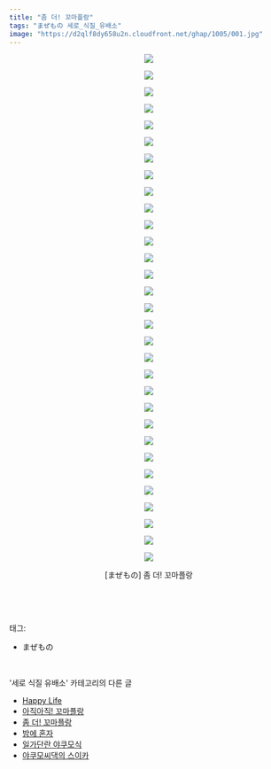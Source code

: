 ```yaml
---
title: "좀 더! 꼬마플랑"
tags: "まぜもの 세로_식질_유배소"
image: "https://d2qlf8dy658u2n.cloudfront.net/ghap/1005/001.jpg"
---
```

<div class="article">
<p style="text-align: center; clear: none; float: none;"><img src="{{ site.imgserver12 }}/ghap/1005/001.jpg"/></p>
<p style="text-align: center; clear: none; float: none;"><img src="{{ site.imgserver12 }}/ghap/1005/002.jpg"/></p>
<p style="text-align: center; clear: none; float: none;"><img src="{{ site.imgserver12 }}/ghap/1005/003.jpg"/></p>
<p style="text-align: center; clear: none; float: none;"><img src="{{ site.imgserver12 }}/ghap/1005/004.jpg"/></p>
<p style="text-align: center; clear: none; float: none;"><img src="{{ site.imgserver12 }}/ghap/1005/005.jpg"/></p>
<p style="text-align: center; clear: none; float: none;"><img src="{{ site.imgserver12 }}/ghap/1005/006.jpg"/></p>
<p style="text-align: center; clear: none; float: none;"><img src="{{ site.imgserver12 }}/ghap/1005/007.jpg"/></p>
<p style="text-align: center; clear: none; float: none;"><img src="{{ site.imgserver12 }}/ghap/1005/008.jpg"/></p>
<p style="text-align: center; clear: none; float: none;"><img src="{{ site.imgserver12 }}/ghap/1005/009.jpg"/></p>
<p style="text-align: center; clear: none; float: none;"><img src="{{ site.imgserver12 }}/ghap/1005/010.jpg"/></p>
<p style="text-align: center; clear: none; float: none;"><img src="{{ site.imgserver12 }}/ghap/1005/011.jpg"/></p>
<p style="text-align: center; clear: none; float: none;"><img src="{{ site.imgserver12 }}/ghap/1005/012.jpg"/></p>
<p style="text-align: center; clear: none; float: none;"><img src="{{ site.imgserver12 }}/ghap/1005/013.jpg"/></p>
<p style="text-align: center; clear: none; float: none;"><img src="{{ site.imgserver12 }}/ghap/1005/014.jpg"/></p>
<p style="text-align: center; clear: none; float: none;"><img src="{{ site.imgserver12 }}/ghap/1005/015.jpg"/></p>
<p style="text-align: center; clear: none; float: none;"><img src="{{ site.imgserver12 }}/ghap/1005/016.jpg"/></p>
<p style="text-align: center; clear: none; float: none;"><img src="{{ site.imgserver12 }}/ghap/1005/017.jpg"/></p>
<p style="text-align: center; clear: none; float: none;"><img src="{{ site.imgserver12 }}/ghap/1005/018.jpg"/></p>
<p style="text-align: center; clear: none; float: none;"><img src="{{ site.imgserver12 }}/ghap/1005/019.jpg"/></p>
<p style="text-align: center; clear: none; float: none;"><img src="{{ site.imgserver12 }}/ghap/1005/020.jpg"/></p>
<p style="text-align: center; clear: none; float: none;"><img src="{{ site.imgserver12 }}/ghap/1005/021.jpg"/></p>
<p style="text-align: center; clear: none; float: none;"><img src="{{ site.imgserver12 }}/ghap/1005/022.jpg"/></p>
<p style="text-align: center; clear: none; float: none;"><img src="{{ site.imgserver12 }}/ghap/1005/023.jpg"/></p>
<p style="text-align: center; clear: none; float: none;"><img src="{{ site.imgserver12 }}/ghap/1005/024.jpg"/></p>
<p style="text-align: center; clear: none; float: none;"><img src="{{ site.imgserver12 }}/ghap/1005/025.jpg"/></p>
<p style="text-align: center; clear: none; float: none;"><img src="{{ site.imgserver12 }}/ghap/1005/026.jpg"/></p>
<p style="text-align: center; clear: none; float: none;"><img src="{{ site.imgserver12 }}/ghap/1005/027.jpg"/></p>
<p style="text-align: center; clear: none; float: none;"><img src="{{ site.imgserver12 }}/ghap/1005/028.jpg"/></p>
<p style="text-align: center; clear: none; float: none;"><img src="{{ site.imgserver12 }}/ghap/1005/029.jpg"/></p>
<p style="text-align: center; clear: none; float: none;"><img src="{{ site.imgserver12 }}/ghap/1005/030.jpg"/></p>
<p style="text-align: center; clear: none; float: none;"><img src="{{ site.imgserver12 }}/ghap/1005/031.jpg"/></p>
<p style="text-align: center; clear: none; float: none;">[まぜもの] 좀 더! 꼬마플랑</p>
<p><br/></p>
</div><br/>
<div class="tagTrail">
<p>태그: </p>
<ul>
<li>まぜもの</li>
</ul>
</div><br/>
<div class="another">
<p>'세로 식질 유배소' 카테고리의 다른 글</p>
<ul>
<li><a href="/ghap_1153">Happy Life</a></li>
<li><a href="/ghap_1118">아직아직! 꼬마플랑</a></li>
<li><a href="/ghap_1005">좀 더! 꼬마플랑</a></li>
<li><a href="/ghap_993">밤에 혼자</a></li>
<li><a href="/ghap_980">일가단란 야쿠모식</a></li>
<li><a href="/ghap_771">야쿠모씨댁의 스이카</a></li>
</ul>
</div><br/>
<div class="cb_module cb_fluid">
<div class="cb_wrt cb_profile">
</div><!-- commentList close -->
</div><br/>
